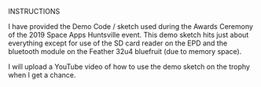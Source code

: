 INSTRUCTIONS

I have provided the Demo Code / sketch used during the Awards Ceremony of the 2019 Space Apps Huntsville event.  This demo sketch hits just about everything except for use of the SD card reader on the EPD and the bluetooth module on the Feather 32u4 bluefruit (due to memory space).

I will upload a YouTube video of how to use the demo sketch on the trophy when I get a chance.
